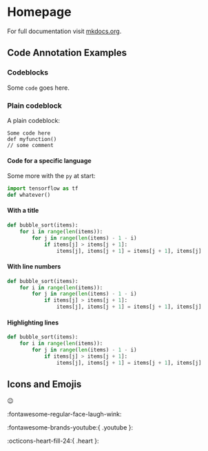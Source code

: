 # Homepage

For full documentation visit [mkdocs.org](https://www.mkdocs.org).

## Code Annotation Examples

### Codeblocks

Some `code` goes here.

### Plain codeblock

A plain codeblock:

```
Some code here
def myfunction()
// some comment
```

#### Code for a specific language

Some more with the `py` at start:

``` py
import tensorflow as tf
def whatever()
```

#### With a title

``` py title="bubble_sort.py"
def bubble_sort(items):
    for i in range(len(items)):
        for j in range(len(items) - 1 - i)
            if items[j] > items[j + 1]:
                items[j], items[j + 1] = items[j + 1], items[j]
```

#### With line numbers

``` py linenums="1"
def bubble_sort(items):
    for i in range(len(items)):
        for j in range(len(items) - 1 - i)
            if items[j] > items[j + 1]:
                items[j], items[j + 1] = items[j + 1], items[j]
```

#### Highlighting lines

``` py hl_lines="2-4"
def bubble_sort(items):
    for i in range(len(items)):
        for j in range(len(items) - 1 - i)
            if items[j] > items[j + 1]:
                items[j], items[j + 1] = items[j + 1], items[j]
```

## Icons and Emojis

:wink:

:fontawesome-regular-face-laugh-wink:

:fontawesome-brands-youtube:{ .youtube }:

:octicons-heart-fill-24:{ .heart }:
